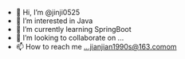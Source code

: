 - 👋 Hi, I’m @jinji0525
- 👀 I’m interested in Java
- 🌱 I’m currently learning SpringBoot
- 💞️ I’m looking to collaborate on ...
- 📫 How to reach me ...jianjian1990s@163.comom
